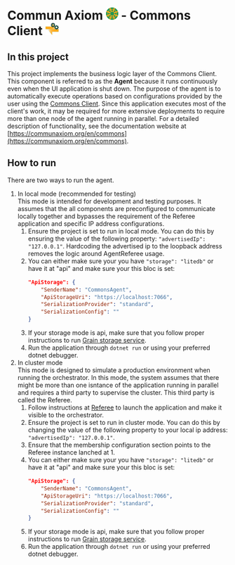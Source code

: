 # Commun Axiom <img src="../../CommunAxiom.png" style="height: 1em" /> - Commons Client <img src="../../ComaxSvc.png" style="height: 1em" /> 

## In this project
This project implements the business logic layer of the Commons Client. This component is referred to as the **Agent** because it runs continuously even when the UI application is shut down. The purpose of the agent is to automatically execute operations based on configurations provided by the user using the [Commons Client](../Client/). Since this application executes most of the client's work, it may be required for more extensive deployments to require more than one node of the agent running in parallel. For a detailed description of functionality, see the documentation website at [https://communaxiom.org/en/commons](https://communaxiom.org/en/commons).


## How to run
There are two ways to run the agent. 

1. In local mode (recommended for testing) <br/>
This mode is intended for development and testing purposes. It assumes that the all components are preconfigured to communicate locally together and bypasses the requirement of the Referee application and specific IP address configurations.
    1. Ensure the project is set to run in local mode. You can do this by ensuring the value of the following property: `"advertisedIp": "127.0.0.1"`. Hardcoding the advertised ip to the loopback address removes the logic around AgentReferee usage.
    2. You can either make sure your you have `"storage": "litedb"` or have it at "api" and make sure your this bloc is set: 
        ``` json
        "ApiStorage": {
            "SenderName": "CommonsAgent",
            "ApiStorageUri": "https://localhost:7066",
            "SerializationProvider": "standard",
            "SerializationConfig": ""
        }
        ```
    3. If your storage mode is api, make sure that you follow proper instructions to run [Grain storage service](../GrainStorageService/).
    4. Run the application through `dotnet run` or using your preferred dotnet debugger.
2. In cluster mode <br/>
This mode is designed to simulate a production environment when running the orchestrator. In this mode, the system assumes that there might be more than one isntance of the application running in parallel and requires a third party to supervise the cluster. This third party is called the Referee.
    1. Follow instructions at [Referee](../Referee/) to launch the application and make it visible to the orchestrator. 
    2. Ensure the project is set to run in cluster mode. You can do this by changing the value of the following property to your local ip address: `"advertisedIp": "127.0.0.1"`. 
    3. Ensure that the membership configuration section points to the Referee instance lanched at 1.
    4. You can either make sure your you have `"storage": "litedb"` or have it at "api" and make sure your this bloc is set: 
        ``` json
        "ApiStorage": {
            "SenderName": "CommonsAgent",
            "ApiStorageUri": "https://localhost:7066",
            "SerializationProvider": "standard",
            "SerializationConfig": ""
        }
        ```
    5. If your storage mode is api, make sure that you follow proper instructions to run [Grain storage service](../GrainStorageService/).
    6. Run the application through `dotnet run` or using your preferred dotnet debugger.


